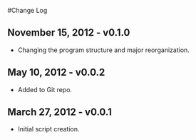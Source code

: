 #Change Log

## November 15, 2012 - v0.1.0
* Changing the program structure and major reorganization.

## May 10, 2012 - v0.0.2
* Added to Git repo.

## March 27, 2012 - v0.0.1
* Initial script creation.